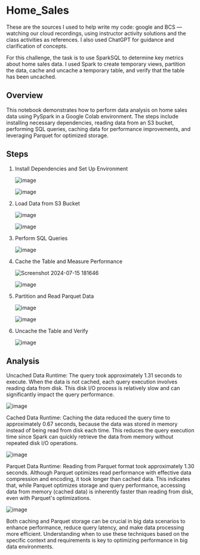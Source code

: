 # Home_Sales

These are the sources I used to help write my code: google and BCS — watching our cloud recordings, using instructor activity solutions and the class activities as references. I also used ChatGPT for guidance and clarification of concepts.

For this challenge, the task is to use SparkSQL to determine key metrics about home sales data. I used Spark to create temporary views, partition the data, cache and uncache a temporary table, and verify that the table has been uncached.

## Overview

This notebook demonstrates how to perform data analysis on home sales data using PySpark in a Google Colab environment. The steps include installing necessary dependencies, reading data from an S3 bucket, performing SQL queries, caching data for performance improvements, and leveraging Parquet for optimized storage.

## Steps

1. Install Dependencies and Set Up Environment
   
    ![image](https://github.com/user-attachments/assets/eac04449-cdfb-4fff-a39e-be441b730c6f)

    ![image](https://github.com/user-attachments/assets/18bffb6e-be7c-467f-b8eb-7bff7fa06256)

2. Load Data from S3 Bucket

    ![image](https://github.com/user-attachments/assets/56e84141-51db-418d-aa49-e20ca982b0ad)

    ![image](https://github.com/user-attachments/assets/4373883a-53e3-4c28-8710-60f611ca173f)

3. Perform SQL Queries

    ![image](https://github.com/user-attachments/assets/9c10491a-0636-4528-82c8-67f99f1f712b)

4. Cache the Table and Measure Performance

    ![Screenshot 2024-07-15 181646](https://github.com/user-attachments/assets/97029245-f6fd-4b67-af13-82fe6c87539c)

    ![image](https://github.com/user-attachments/assets/e3042f71-c305-4ae5-96f5-4b7d2812d7aa)

5. Partition and Read Parquet Data

    ![image](https://github.com/user-attachments/assets/a84643b0-b496-47f7-92b7-737b1491dc67)

    ![image](https://github.com/user-attachments/assets/6ad247c1-c127-42fe-b05c-d68271ce0411)

6. Uncache the Table and Verify

    ![image](https://github.com/user-attachments/assets/57b64003-b08a-40bb-87ae-e05970469d8a)

## Analysis
Uncached Data Runtime: The query took approximately 1.31 seconds to execute. When the data is not cached, each query execution involves reading data from disk. This disk I/O process is relatively slow and can significantly impact the query performance.

   ![image](https://github.com/user-attachments/assets/07589c56-ab4b-4074-b96a-ecf337e0fd96)

Cached Data Runtime: Caching the data reduced the query time to approximately 0.67 seconds, because the data was stored in memory instead of being read from disk each time. This reduces the query execution time since Spark can quickly retrieve the data from memory without repeated disk I/O operations.

   ![image](https://github.com/user-attachments/assets/ad520cf9-adfc-4c38-a91d-1b2ca7e84ff0)

Parquet Data Runtime: Reading from Parquet format took approximately 1.30 seconds. Although Parquet optimizes read performance with effective data compression and encoding, it took longer than cached data. This indicates that, while Parquet optimizes storage and query performance, accessing data from memory (cached data) is inherently faster than reading from disk, even with Parquet's optimizations.

   ![image](https://github.com/user-attachments/assets/ddd293d5-55f5-42c9-8d4e-fce1d6769c05)

Both caching and Parquet storage can be crucial in big data scenarios to enhance performance, reduce query latency, and make data processing more efficient. Understanding when to use these techniques based on the specific context and requirements is key to optimizing performance in big data environments.

 
